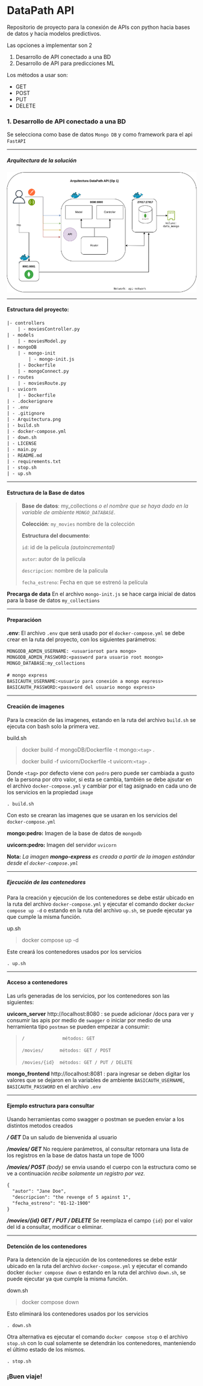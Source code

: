 # DataPath API
Repositorio de proyecto para la conexión de APIs con python hacia bases de datos y hacia modelos predictivos.

Las opciones a implementar son 2

1. Desarrollo de API conectado a una BD
2. Desarrollo de API para predicciones ML

Los métodos a usar son: 
* GET
* POST
* PUT
* DELETE

### 1. Desarrollo de API conectado a una BD
Se selecciona como base de datos `Mongo DB` y como framework para el api `FastAPI`

---
##### Arquitectura de la solución
![arquitectura.png](Aarquitectura.png)

---
#### Estructura del proyecto:
```nginx
|- controllers
	| - moviesController.py
| - models
	| - moviesModel.py
| - mongoDB
	| - mongo-init
		| - mongo-init.js	
	| - Dockerfile
	| - mongoConnect.py
| - routes
	| - moviesRoute.py
| - uvicorn
	| - Dockerfile
| - .dockerignore
| - .env
| - .gitignore
| - Arquitectura.png
| - build.sh
| - docker-compose.yml
| - down.sh
| - LICENSE
| - main.py
| - README.md
| - requirements.txt
| - stop.sh
| - up.sh
```

---
#### Estructura de la Base de datos

> **Base de datos**: my_collections *o el nombre que se haya dado en la variable de ambiente `MONGO_DATABASE`*.
>
> **Colección**: `my_movies` nombre de la colección 
>
> **Estructura del documento**:
>
> `id`: id de la pelicula *(autoincremental)*
> 
>`autor`: autor de la película
> 
>`descripcion`: nombre de la palicula
> 
>`fecha_estreno`: Fecha en que se estrenó la película

**Precarga de data**
En el archivo `mongo-init.js` se hace carga inicial de datos para la base de datos `my_collections`

---
#### Preparacióon
**.env**: El archivo `.env` que será usado por el `docker-compose.yml` se debe crear en la ruta del proyecto, con los siguientes parámetros:
```
MONGODB_ADMIN_USERNAME: <usuarioroot para mongo>
MONGODB_ADMIN_PASSWORD:<password para usuario root moongo>
MONGO_DATABASE:my_collections

# mongo express
BASICAUTH_USERNAME:<usuario para conexión a mongo express>
BASICAUTH_PASSWORD:<password del usuario mongo express>
```

---
#### Creación de imagenes
Para la creación de las imagenes, estando en la ruta del archivo `build.sh` se ejecuta con bash solo la primera vez.

build.sh
> docker build -f mongoDB/Dockerfile -t mongo:`<tag>` . 
> 
> docker build -f uvicorn/Dockerfile -t uvicorn:`<tag>` .

Donde `<tag>` por defecto viene con `pedro` pero puede ser cambiada a gusto de la persona por otro valor, si esta se cambia, también se debe ajsutar en el archivo `docker-compose.yml` y cambiar por el tag asignado en cada uno de los servicios en la propiedad `image`

```commandline
. build.sh
```
Con esto se crearan las imagenes que se usaran en los servicios del `docker-compose.yml`

**mongo:pedro:** Imagen de la base de datos de `mongodb`

**uvicorn:pedro:** Imagen del servidor `uvicorn`

**Nota:**
*La imagen **mongo-express** es creada a partir de la imagen estándar desde el `docker-compose.yml`* 

---
##### Ejecución de las contenedores
Para la creación y ejecución de los contenedores se debe estár ubicado en la ruta del archivo `docker-compose.yml` y ejecutar el comando docker `docker compose up -d` o estando en la ruta del archivo `up.sh`, se puede ejecutar ya que cumple la misma función.

up.sh
> docker compose up -d

Este creará los contenedores usados por los servicios 
```commandline
. up.sh
```

---
#### Acceso a contenedores
Las urls generadas de los servicios, por los contenedores son las siguientes:

**uvicorn_server** http://localhost:8080 : se puede adicionar /docs para ver y consumir las apis por medio de `swagger` o iniciar por medio de una herramienta tipo `postman` se pueden empezar a consumir:
>```
>/              métodos: GET
> 
> /movies/      métodos: GET / POST
> 
> /movies/{id}  métodos: GET / PUT / DELETE
>```
**mongo_frontend** http://localhost:8081 : para ingresar se deben digitar los valores que se dejaron en la variables de ambiente `BASICAUTH_USERNAME`, `BASICAUTH_PASSWORD` en el archivo `.env`

---
#### Ejemplo estructura para consultar
Usando herramientas como swagger o postman se pueden enviar a los distintos metodos creados 

***/ GET*** Da un saludo de bienvenida al usuario

***/movies/ GET*** No requiere parámetros, al consultar retornara una lista de los registros en la base de datos hasta un tope de 1000

***/movies/ POST*** *(body)* se envia usando el cuerpo con la estructura como se ve a continuación *recibe solamente un registro por vez.*
```commandline
{
  "autor": "Jane Doe",
  "descripcion": "the revenge of 5 against 1",
  "fecha_estreno": "01-12-1900"
}
``` 

***/movies/{id} GET / PUT / DELETE*** Se reemplaza el campo `{id}` por el valor del id a consultar, modificar o eliminar.

---
#### Detención de los contenedores
Para la detención de la ejecución de los contenedores se debe estár ubicado en la ruta del archivo `docker-compose.yml` y ejecutar el comando docker `docker compose down` o estando en la ruta del archivo `down.sh`, se puede ejecutar ya que cumple la misma función.

down.sh
> docker compose down

Esto eliminará los contenedores usados por los servicios 
```commandline
. down.sh
```

Otra alternativa es ejecutar el comando `docker compose stop` o el archivo `stop.sh` con lo cual solamente se detendrán los contenedores, manteniendo el último estado de los mismos.

```commandline
. stop.sh
```

### ¡Buen viaje!